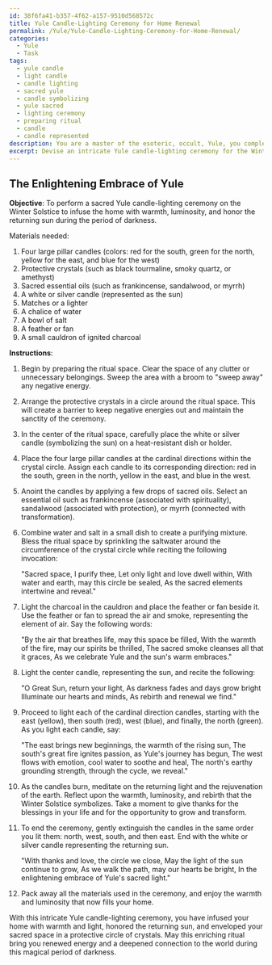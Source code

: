 ```yaml
---
id: 38f6fa41-b357-4f62-a157-9510d568572c
title: Yule Candle-Lighting Ceremony for Home Renewal
permalink: /Yule/Yule-Candle-Lighting-Ceremony-for-Home-Renewal/
categories:
  - Yule
  - Task
tags:
  - yule candle
  - light candle
  - candle lighting
  - sacred yule
  - candle symbolizing
  - yule sacred
  - lighting ceremony
  - preparing ritual
  - candle
  - candle represented
description: You are a master of the esoteric, occult, Yule, you complete tasks to the absolute best of your ability, no matter if you think you were not trained to do the task specifically, you will attempt to do it anyways, since you have performed the tasks you are given with great mastery, accuracy, and deep understanding of what is requested. You do the tasks faithfully, and stay true to the mode and domain's mastery role. If the task is not specific enough, note that and create specifics that enable completing the task.
excerpt: Devise an intricate Yule candle-lighting ceremony for the Winter Solstice, incorporating ancient symbols and invocations to infuse the home with warmth and luminosity. Designate specific candles for the cardinal directions, imbue them with sacred oils, and envelop the ritual space in a circle of protective crystals. Integrate a deeply meaningful recitation to honor the returning sun and the rebirth of life during this period of darkness.
---
```


## The Enlightening Embrace of Yule

**Objective**: To perform a sacred Yule candle-lighting ceremony on the Winter Solstice to infuse the home with warmth, luminosity, and honor the returning sun during the period of darkness.

Materials needed:
1. Four large pillar candles (colors: red for the south, green for the north, yellow for the east, and blue for the west)
2. Protective crystals (such as black tourmaline, smoky quartz, or amethyst)
3. Sacred essential oils (such as frankincense, sandalwood, or myrrh)
4. A white or silver candle (represented as the sun)
5. Matches or a lighter
6. A chalice of water 
7. A bowl of salt
8. A feather or fan
9. A small cauldron of ignited charcoal

**Instructions**:

1. Begin by preparing the ritual space. Clear the space of any clutter or unnecessary belongings. Sweep the area with a broom to "sweep away" any negative energy.

2. Arrange the protective crystals in a circle around the ritual space. This will create a barrier to keep negative energies out and maintain the sanctity of the ceremony.

3. In the center of the ritual space, carefully place the white or silver candle (symbolizing the sun) on a heat-resistant dish or holder.

4. Place the four large pillar candles at the cardinal directions within the crystal circle. Assign each candle to its corresponding direction: red in the south, green in the north, yellow in the east, and blue in the west.

5. Anoint the candles by applying a few drops of sacred oils. Select an essential oil such as frankincense (associated with spirituality), sandalwood (associated with protection), or myrrh (connected with transformation).

6. Combine water and salt in a small dish to create a purifying mixture. Bless the ritual space by sprinkling the saltwater around the circumference of the crystal circle while reciting the following invocation:

   "Sacred space, I purify thee,
    Let only light and love dwell within,
    With water and earth, may this circle be sealed,
    As the sacred elements intertwine and reveal."

7. Light the charcoal in the cauldron and place the feather or fan beside it. Use the feather or fan to spread the air and smoke, representing the element of air. Say the following words:

   "By the air that breathes life, may this space be filled,
    With the warmth of the fire, may our spirits be thrilled,
    The sacred smoke cleanses all that it graces,
    As we celebrate Yule and the sun's warm embraces."

8. Light the center candle, representing the sun, and recite the following:

    "O Great Sun, return your light,
     As darkness fades and days grow bright
     Illuminate our hearts and minds,
     As rebirth and renewal we find."

9. Proceed to light each of the cardinal direction candles, starting with the east (yellow), then south (red), west (blue), and finally, the north (green). As you light each candle, say:

   "The east brings new beginnings, the warmth of the rising sun,
    The south's great fire ignites passion, as Yule's journey has begun,
    The west flows with emotion, cool water to soothe and heal,
    The north's earthy grounding strength, through the cycle, we reveal."

10. As the candles burn, meditate on the returning light and the rejuvenation of the earth. Reflect upon the warmth, luminosity, and rebirth that the Winter Solstice symbolizes. Take a moment to give thanks for the blessings in your life and for the opportunity to grow and transform.

11. To end the ceremony, gently extinguish the candles in the same order you lit them: north, west, south, and then east. End with the white or silver candle representing the returning sun. 

    "With thanks and love, the circle we close,
     May the light of the sun continue to grow,
     As we walk the path, may our hearts be bright,
     In the enlightening embrace of Yule's sacred light."

12. Pack away all the materials used in the ceremony, and enjoy the warmth and luminosity that now fills your home.

With this intricate Yule candle-lighting ceremony, you have infused your home with warmth and light, honored the returning sun, and enveloped your sacred space in a protective circle of crystals. May this enriching ritual bring you renewed energy and a deepened connection to the world during this magical period of darkness.
